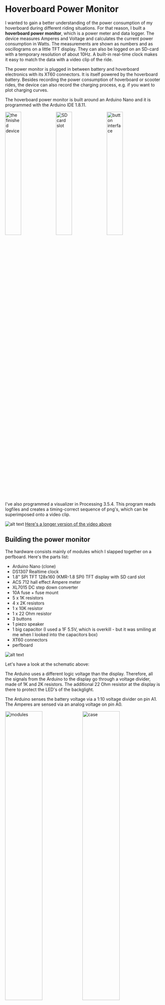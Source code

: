 # Hoverboard Power Monitor

I wanted to gain a better understanding of the power consumption of my hoverboard during different riding situations. For that reason, I built a **hoverboard power monitor**, which is a power meter and data logger. The device measures Amperes and Voltage and calculates the current power consumption in Watts. The measurements are shown as numbers and as oscillograms on a little TFT display. They can also be logged on an SD-card with a temporary resolution of about 10Hz. A built-in real-time clock makes it easy to match the data with a video clip of the ride.

The power monitor is plugged in between battery and hoverboard electronics with its XT60 connectors. It is itself powered by the hoverboard battery. Besides recording the power consumption of hoverboard or scooter rides, the device can also record the charging process, e.g. if you want to plot charging curves.

The hoverboard power monitor is built around an Arduino Nano and it is programmed with the Arduino IDE 1.8.11.

<img src="https://github.com/royrobotiks/hoverboard_power_monitor/blob/main/images/finished_device.jpg" alt="the finished device" width="32%" height="32%"> <img src="https://github.com/royrobotiks/hoverboard_power_monitor/blob/main/images/sd_slot.jpg" alt="SD card slot" width="32%" height="32%"> <img src="https://github.com/royrobotiks/hoverboard_power_monitor/blob/main/images/buttons.jpg" alt="button interface" width="32%" height="32%">

I've also programmed a visualizer in Processing 3.5.4. This program reads logfiles and creates a timing-correct sequence of png's, which can be superimposed onto a video clip. 

![alt text](https://github.com/royrobotiks/hoverboard_power_monitor/blob/main/images/hoverboard_power_monitor.gif "hoverboard ride with superimposed power data")
[Here's a longer version of the video above](https://niklasroy.com/hoverhack/videos/power_monitor_overlay.mp4)


## Building the power monitor

The hardware consists mainly of modules which I slapped together on a perfboard. Here's the parts list:

* Arduino Nano (clone)
* DS1307 Realtime clock 
* 1.8" SPI TFT 128x160 (KMR-1.8 SPI) TFT display with SD card slot
* ACS 712 hall effect Ampere meter
* XL7015 DC step down converter
* 10A fuse + fuse mount
* 5 x 1K resistors
* 4 x 2K resistors
* 1 x 10K resistor
* 1 x 22 Ohm resistor
* 3 buttons
* 1 piezo speaker
* 1 big capacitor (I used a 1F 5.5V, which is overkill - but it was smiling at me when I looked into the capacitors box)
* XT60 connectors 
* perfboard

![alt text](https://github.com/royrobotiks/hoverboard_power_monitor/blob/main/images/hoverboard_power_monitor_schematics.jpg "power monitor schematics")

Let's have a look at the schematic above: 

The Arduino uses a different logic voltage than the display. Therefore, all the signals from the Arduino to the display go through a voltage divider, made of 1K and 2K resistors. The additional 22 Ohm resistor at the display is there to protect the LED's of the backglight.  

The Arduino senses the battery voltage via a 1:10 voltage divider on pin A1. The Amperes are sensed via an analog voltage on pin A0.

<img src="https://github.com/royrobotiks/hoverboard_power_monitor/blob/main/images/modules_.jpg" alt="modules" width="49%" height="49%"> <img src="https://github.com/royrobotiks/hoverboard_power_monitor/blob/main/images/case_.jpg" alt="case" width="49%" height="49%">

For building the case, I used some Forex (PVC foam board). This can be easily cut with a utility knife and the flat pieces are all held together with zip ties. This goes faster than 3D printing and if you drop the thing, it doesn't break.



